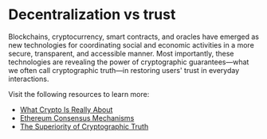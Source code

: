 # Decentralization vs trust

Blockchains, cryptocurrency, smart contracts, and oracles have emerged as new technologies for coordinating social and economic activities in a more secure, transparent, and accessible manner. Most importantly, these technologies are revealing the power of cryptographic guarantees—what we often call cryptographic truth—in restoring users' trust in everyday interactions.

Visit the following resources to learn more:

- [What Crypto Is Really About](https://blog.chain.link/what-crypto-is-really-about/)
- [Ethereum Consensus Mechanisms](https://ethereum.org/en/developers/docs/consensus-mechanisms/)
- [The Superiority of Cryptographic Truth](https://youtu.be/AEtBPbmIRKQ)
